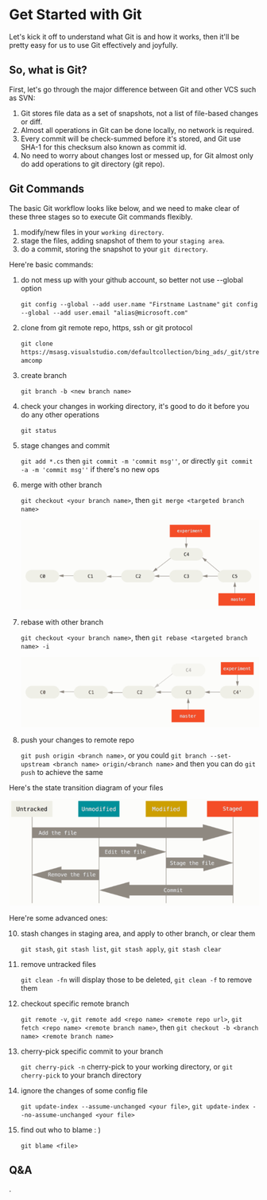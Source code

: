 Get Started with Git
==============

Let's kick it off to understand what Git is and how it works, then it'll be pretty easy for us to use Git effectively and joyfully.

So, what is Git?
----------------------------
First, let's go through the major difference between Git and other VCS such as SVN:

1. Git stores file data as a set of snapshots, not a list of file-based changes or diff.
2. Almost all operations in Git can be done locally, no network is required.
3. Every commit will be check-summed before it's stored, and Git use SHA-1 for this checksum also known as commit id.
4. No need to worry about changes lost or messed up, for Git almost only do add operations to git directory (git repo).

Git Commands
----------------------------
The basic Git workflow looks like below, and we need to make clear of these three stages so to execute Git commands flexibly.

1. modify/new files in your `working directory`.
2. stage the files, adding snapshot of them to your `staging area`.
3. do a commit, storing the snapshot to your `git directory`.

Here're basic commands:

1. do not mess up with your github account, so better not use --global option

    `git config --global --add user.name "Firstname Lastname"`
    `git config --global --add user.email "alias@microsoft.com"`
2. clone from git remote repo, https, ssh or git protocol

    `git clone https://msasg.visualstudio.com/defaultcollection/bing_ads/_git/streamcomp`
3. create branch

    `git branch -b <new branch name>`
4. check your changes in working directory, it's good to do it before you do any other operations

    `git status`
5. stage changes and commit

    `git add *.cs` then `git commit -m 'commit msg''`, or directly `git commit -a -m 'commit msg''` if there's no new ops
7. merge with other branch

    `git checkout <your branch name>`, then `git merge <targeted branch name>`

   ![git merge](../image/git-merge.png)

8. rebase with other branch

    `git checkout <your branch name>`, then `git rebase <targeted branch name> -i`

   ![git rebase](../image/git-rebase.png)

9. push your changes to remote repo

    `git push origin <branch name>`, or you could `git branch --set-upstream <branch name> origin/<branch name>` and then you can do `git push` to achieve the same

Here's the state transition diagram of your files

![git file state transition](../image/state-transition.png)

Here're some advanced ones:

10. stash changes in staging area, and apply to other branch, or clear them

    `git stash`, `git stash list`, `git stash apply`, `git stash clear`
11. remove untracked files

    `git clean -fn` will display those to be deleted, `git clean -f` to remove them
12. checkout specific remote branch

    `git remote -v`, `git remote add <repo name> <remote repo url>`, `git fetch <repo name> <remote branch name>`, then `git checkout -b <branch name> <remote branch name>`
13. cherry-pick specific commit to your branch

    `git cherry-pick -n` cherry-pick to your working directory, or `git cherry-pick` to your branch directory
14. ignore the changes of some config file

    `git update-index --assume-unchanged <your file>`, `git update-index --no-assume-unchanged <your file>`
15. find out who to blame : )

    `git blame <file>`

Q&A
----------------------------






.
